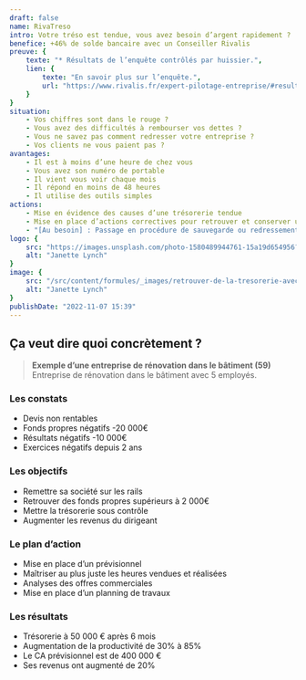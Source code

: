 ```yaml
---
draft: false
name: RivaTreso
intro: Votre tréso est tendue, vous avez besoin d’argent rapidement​ ?
benefice: +46% de solde bancaire avec un Conseiller Rivalis
preuve: {
    texte: "* Résultats de l’enquête contrôlés par huissier.",
    lien: {
        texte: "En savoir plus sur l’enquête.",
        url: "https://www.rivalis.fr/expert-pilotage-entreprise/#resultats-pilotage-rivalis"
    }
}
situation:
    - Vos chiffres sont dans le rouge ?
    - Vous avez des difficultés à rembourser vos dettes ?
    - Vous ne savez pas comment redresser votre entreprise ?
    - Vos clients ne vous paient pas ?
avantages:
    - Il est à moins d’une heure de chez vous
    - Vous avez son numéro de portable
    - Il vient vous voir chaque mois
    - Il répond en moins de 48 heures
    - Il utilise des outils simples
actions:
    - Mise en évidence des causes d’une trésorerie tendue
    - Mise en place d’actions correctives pour retrouver et conserver une tréso positive
    - "[Au besoin] : Passage en procédure de sauvegarde ou redressement judiciaire (même si cela fait peur !)"
logo: {
    src: "https://images.unsplash.com/photo-1580489944761-15a19d654956?&fit=crop&w=280",
    alt: "Janette Lynch"
}
image: {
    src: "/src/content/formules/_images/retrouver-de-la-tresorerie-avec-rivalis.avif",
    alt: "Janette Lynch"
}
publishDate: "2022-11-07 15:39"
---
```


##  Ça veut dire quoi concrètement ?

> **Exemple d’une entreprise de rénovation dans le bâtiment (59)**  
> Entreprise de rénovation dans le bâtiment avec 5 employés.

### Les constats
- Devis non rentables
- Fonds propres négatifs -20 000€
- Résultats négatifs -10 000€
- Exercices négatifs depuis 2 ans

### Les objectifs
- Remettre sa société sur les rails
- Retrouver des fonds propres supérieurs à 2 000€
- Mettre la trésorerie sous contrôle
- Augmenter les revenus du dirigeant

### Le plan d’action
- Mise en place d’un prévisionnel
- Maîtriser au plus juste les heures vendues et réalisées
- Analyses des offres commerciales
- Mise en place d’un planning de travaux

### Les résultats
- Trésorerie à 50 000 € après 6 mois
- Augmentation de la productivité de 30% à 85%
- Le CA prévisionnel est de 400 000 €
- Ses revenus ont augmenté de 20%
